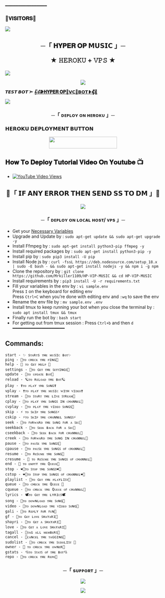 ━━━━━━━━━━━━━━━━
### 🌷𝐕𝐈𝐒𝐈𝐓𝐎𝐑𝐒🌷

<!--
**Mrkiller1109/HP-VIP-MUSIC** is a ✨ _special_ ✨ repository because its `README.md` (this file) appears on your GitHub profile.


<p align="center">
    <b>ᴠɪsɪᴛᴏʀs</b><br>
 -->    <img align="middle" src="https://profile-counter.glitch.me/harshil8981/count.svg" />
</p>




<h2 align="center">
    ─「 𝐇𝐘𝐏𝐄𝐑 𝐎𝐏 𝗠𝗨𝗦𝗜𝗖 」─

★ 𝙷𝙴𝚁𝙾𝙺𝚄 + 𝚅𝙿𝚂 ★
</h2>
<img src="https://readme-typing-svg.herokuapp.com?color=FF0000&width=420&lines=♦𝙳𝙴𝙿𝙻𝙾𝚈+𝙾𝙽+𝙷𝙴𝚁𝙾𝙺𝚄♦;♨️+𝙽𝙾+𝙷𝙴𝚁𝙾𝙺𝚄+𝙱𝙰𝙽+𝙸𝚂𝚂𝚄𝙴+𝙰𝙻𝚂𝙾+𝚅𝙿𝚂+𝙳𝙴𝙿𝙻𝙾𝚈+📍+𝙿𝚁𝙴𝚂𝙴𝙽𝚃;🎭+𝙿𝙾𝚆𝙴𝚁𝙳+𝙱𝚈+𝐓𝐇𝐄+𝐇𝐘𝐏𝐄𝐑 𝐎𝐏+🎭">
<p align="center">
  <img src="https://te.legra.ph/file/a6fe2678a2473ee5fe292.jpg">
</p>

**𝙏𝙀𝙎𝙏 𝘽𝙊𝙏 ➣ [𝄟ॐ❥𝐇𝐘𝐏𝐄𝐑 𝐎𝐏🍷𝗩𝗖🌷𝗕𝗢𝗧❥𝄟⃟🥀](https://t.me/MRKILLERMUSIC_BOT)**



<img src="https://readme-typing-svg.herokuapp.com?color=FF0000&width=420&lines=⚠️𝗙𝗢𝗥𝗞+𝗧𝗛𝗜𝗦+𝗥𝗘𝗣𝗢+𝗙𝗜𝗥𝗦𝗧𝗟𝗬⚠️">


<h3 align="center">
    ─「 ᴅᴇᴩʟᴏʏ ᴏɴ ʜᴇʀᴏᴋᴜ 」─

<h3> 𝗛𝗘𝗥𝗢𝗞𝗨 𝗗𝗘𝗣𝗟𝗢𝗬𝗠𝗘𝗡𝗧 𝗕𝗨𝗧𝗧𝗢𝗡 </h3>
</h3>

<p align="center"><a href="https://dashboard.heroku.com/new?template=https://github.com/Mrkiller1109/HP-VIP-MUSIC"> <img src="https://img.shields.io/badge/Deploy%20On%20Heroku-bringle?style=for-the-badge&logo=heroku" width="220" height="38.45"/></a></p>

## 𝐇𝐨𝐰 𝐓𝐨 𝐃𝐞𝐩𝐥𝐨𝐲 𝐓𝐮𝐭𝐨𝐫𝐢𝐚𝐥 𝐕𝐢𝐝𝐞𝐨 𝐎𝐧 𝐘𝐨𝐮𝐭𝐮𝐛𝐞 📺

- [![YouTube Video Views](https://img.shields.io/youtube/views/U8T5W3J1FNo?label=Tutorial+•+Heroku+•&style=social)](https://youtu.be/U8T5W3J1FNo)

<h2 align="center">

🔴「 𝗜𝗙 𝗔𝗡𝗬 𝗘𝗥𝗥𝗢𝗥 𝗧𝗛𝗘𝗡 𝗦𝗘𝗡𝗗 𝗦𝗦 𝗧𝗢 𝗗𝗠 」🔴
<p align="center">
<a href="https://t.me/hyperopx"><img src="https://img.shields.io/badge/-☆𝐃𝐌 𝐓𝐎 𝐇𝐘𝐏𝐄𝐑 𝐎𝐏
%20☆-blue.svg?style=for-the-badge&logo=Telegram"></a>
</p>
<h3 align="center">
    ─「 ᴅᴇᴩʟᴏʏ ᴏɴ ʟᴏᴄᴀʟ ʜᴏsᴛ/ ᴠᴘs 」─
</h3>

- Get your [Necessary Variables](https://github.com/Mrkiller1109/HP-VIP-MUSIC/blob/master/sample.env)
- Upgrade and Update by :
`sudo apt-get update && sudo apt-get upgrade -y`
- Install Ffmpeg by :
`sudo apt-get install python3-pip ffmpeg -y`
- Install required packages by :
`sudo apt-get install python3-pip -y`
- Install pip by :
`sudo pip3 install -U pip`
- Install Node js by :
`curl -fssL https://deb.nodesource.com/setup_18.x | sudo -E bash - && sudo apt-get install nodejs -y && npm i -g npm`
- Clone the repository by :
`git clone https://github.com/Mrkiller1109/HP-VIP-MUSIC && cd HP-VIP-MUSIC`
- Install requirements by :
`pip3 install -U -r requirements.txt`
- Fill your variables in the env by :
`vi sample.env`<br>
Press `I` on the keyboard for editing env<br>
Press `Ctrl+C` when you're done with editing env and `:wq` to save the env<br>
- Rename the env file by :
`mv sample.env .env`
- Install tmux to keep running your bot when you close the terminal by :
`sudo apt install tmux && tmux`
- Finally run the bot by :
`bash start`
- For getting out from tmux session : Press `Ctrl+b` and then `d`<br>
━━━━━━━━━━━━━━━━━━━━

## Commands:
```
start - ✨️ sᴛᴀʀᴛs ᴛʜᴇ ᴍᴜsɪᴄ ʙᴏᴛ✨️
ping - 🍁ᴛᴏ ᴄʜᴇᴄᴋ ᴛʜᴇ ᴘɪɴɢ🍁
help - 🥺 ᴛᴏ ɢᴇᴛ ʜᴇʟᴩ 🥺
settings - 🔻ᴛᴏ ɢᴇᴛ ᴛʜᴇ ꜱᴇᴛᴛɪɴɢꜱ🔻
update - 🐲ᴛᴏ ᴜᴘᴅᴀᴛᴇ ʙᴏᴛ🐲
reload - 🪐ᴛᴏ ʀᴇʟᴏᴀᴅ ᴛʜᴇ ʙᴏᴛ🪐
play - ❣️ᴛᴏ ᴘʟᴀʏ ᴛʜᴇ ꜱᴏɴɢ❣️
vplay - ❣️ᴛᴏ ᴘʟᴀʏ ᴛʜᴇ ᴍᴜꜱɪᴄ ᴡɪᴛʜ ᴠɪᴅᴇᴏ❣️
stream - 🔎ᴛᴏ ꜱᴛᴀʀᴛ ᴛʜᴇ ʟɪᴠᴇ ꜱᴛʀᴇᴀᴍ🔎
cplay - 🔎ᴛᴏ ᴘʟᴀʏ ᴛʜᴇ ꜱᴏɴɢꜱ ɪɴ ᴄʜᴀɴɴᴇʟ🔎
cvplay - 🔎ᴛᴏ ᴘʟᴀʏ ᴛʜᴇ ᴠɪᴅᴇᴏ ꜱᴏɴɢꜱ🔎
skip - ⚡ ᴛᴏ ꜱᴋɪᴘ ᴛʜᴇ ꜱᴏɴɢꜱ⚡️
cskip - ⚡️ᴛᴏ ꜱᴋɪᴘ ᴛʜᴇ ᴄʜᴀɴɴᴇʟ ꜱᴏɴɢꜱ⚡️
seek - 💞ᴛᴏ ꜰᴏʀᴡᴀʀᴅ ᴛʜᴇ ꜱᴏɴɢ ꜰᴏʀ ᴀ ꜱᴇᴄ💞
seekback - 💞ᴛᴏ ꜱᴇᴇᴋ ʙᴀᴄᴋ ꜰᴏʀ ᴀ ꜱᴇᴄ💞
cseekback - 💞ᴛᴏ ꜱᴇᴇᴋ ʙᴀᴄᴋ ꜰᴏʀ ᴄʜᴀɴɴᴇʟ💞
creek - 💞ᴛᴏ ꜰᴏʀᴡᴀʀᴅ ᴛʜᴇ ꜱᴏɴɢ ɪɴ ᴄʜᴀɴɴᴇʟ💞
pause - 🥀ᴛᴏ ᴘᴀᴜꜱᴇ ᴛʜᴇ ꜱᴏɴɢꜱ🥀
cpause - 🥀ᴛᴏ ᴘᴀᴜꜱᴇ ᴛʜᴇ ꜱᴏɴɢꜱ ᴏꜰ ᴄʜᴀɴɴᴇʟ🥀
resume - 💖ᴛᴏ ʀᴇꜱᴜᴍᴇ ᴛʜᴇ ꜱᴏɴɢ💖
cresume - 💖 ᴛᴏ ʀᴇꜱᴜᴍᴇ ᴛʜᴇ ꜱᴏɴɢꜱ ᴏꜰ ᴄʜᴀɴɴᴇʟ💖
end - 🐚 ᴛᴏ ᴇᴍᴘᴛʏ ᴛʜᴇ Qᴜᴇᴜᴇ🐚
stop - ❤️‍🔥ᴛᴏ ꜱᴛᴏᴘ ᴛʜᴇ ꜱᴏɴɢꜱ❤️‍🔥
cstop - ❤️‍🔥ᴛᴏ ꜱᴛᴏᴘ ᴛʜᴇ ꜱᴏɴɢꜱ ᴏꜰ ᴄʜᴀɴɴᴇʟ❤️‍🔥
playlist - 🕺ᴛᴏ ɢᴇᴛ ᴛʜᴇ ᴘʟᴀʏʟɪꜱᴛ🕺
queue - 🤨ᴛᴏ ᴄʜᴇᴄᴋ ᴛʜᴇ Qᴜᴇᴜᴇ 🤨
cqueue - 🤨ᴛᴏ ᴄʜᴇᴄᴋ ᴛʜᴇ Qᴜᴇᴜᴇ ᴏꜰ ᴄʜᴀɴɴᴇʟ🤨
lyrics - 🕊ᴛᴏ ɢᴇᴛ ᴛʜᴇ ʟʏʀɪᴄꜱ🕊
song - 🔸️ᴛᴏ ᴅᴏᴡɴʟᴏᴀᴅ ᴛʜᴇ ꜱᴏɴɢ🔸️
video - 🔸️ᴛᴏ ᴅᴏᴡɴʟᴏᴀᴅ ᴛʜᴇ ᴠɪᴅᴇᴏ ꜱᴏɴɢ🔸️
gali - 🔻ᴛᴏ ʀᴇᴘʟʏ ꜰᴏʀ ꜰᴜɴ🔻
gf - 🔻ᴛᴏ ɢᴇᴛ ʟᴏᴠᴇ ꜱʜᴀʏᴀʀɪ🔻
shayri - 🔻ᴛᴏ ɢᴇᴛ ᴀ ꜱʜᴀʏᴀʀɪ🔻
love - 🔻ᴛᴏ ɢᴇᴛ ᴀ ʟᴏᴠᴇ ꜱʜᴀʏᴀʀɪ🔻
tagall - 🔻ᴛᴀɢ ᴀʟʟ ᴍᴇᴍʙᴇʀꜱ🔻
cancel - 🔻ᴄᴀɴᴄᴇʟ ᴛʜᴇ ᴛᴀɢɢɪɴɢ🔻
sudolist - 🌱ᴛᴏ ᴄʜᴇᴄᴋ ᴛʜᴇ ꜱᴜᴅᴏʟɪꜱᴛ 🌱
owner - 💝 ᴛᴏ ᴄʜᴇᴄᴋ ᴛʜᴇ ᴏᴡɴᴇʀ💝
gstats - 💘ᴛᴏ ꜱᴛᴀᴛꜱ ᴏꜰ ᴛʜᴇ ʙᴏᴛ💘
repo - 🍌ᴛᴏ ᴄʜᴇᴄᴋ ᴛʜᴇ ʀᴇᴘᴏ🍌
```

<h3 align="center">
    ─「 sᴜᴩᴩᴏʀᴛ 」─
</h3>

<p align="center">
<a href="https://t.me/full_onn_masti"><img src="https://img.shields.io/badge/-Support%20Group-blue.svg?style=for-the-badge&logo=Telegram"></a>
</p>

<p align="center">
<a href="https://t.me/HYPER_OP_BOT"><img src="https://img.shields.io/badge/-Support%20Channel-blue.svg?style=for-the-badge&logo=Telegram"></a>
</p>

